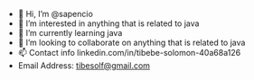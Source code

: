 - 👋 Hi, I’m @sapencio
- 👀 I’m interested in anything that is related to java
- 🌱 I’m currently learning java
- 💞️ I’m looking to collaborate on anything that is related to java
- 📫 Contact info linkedin.com/in/tibebe-solomon-40a68a126
-  Email Address: tibesolf@gmail.com

<!---
sapencio/sapencio is a ✨ special ✨ repository because its `README.md` (this file) appears on your GitHub profile.
You can click the Preview link to take a look at your changes.
--->
